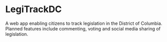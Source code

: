 # LegiTrackDC
A web app enabling citizens to track legislation in the District of Columbia. Planned features include commenting, voting and social media sharing of legislation.
